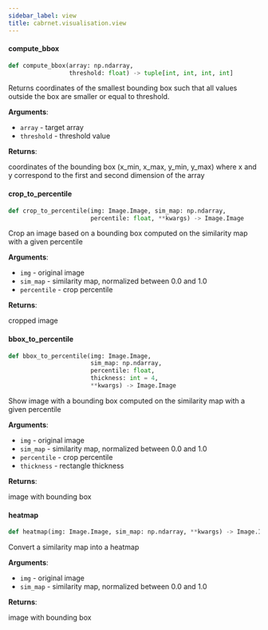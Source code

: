 ```yaml
---
sidebar_label: view
title: cabrnet.visualisation.view
---
```


#### compute\_bbox

```python
def compute_bbox(array: np.ndarray,
                 threshold: float) -> tuple[int, int, int, int]
```

Returns coordinates of the smallest bounding box such that all values outside the box
are smaller or equal to threshold.

**Arguments**:

- `array` - target array
- `threshold` - threshold value
  

**Returns**:

  coordinates of the bounding box (x_min, x_max, y_min, y_max) where x and y correspond to the first and second
  dimension of the array

#### crop\_to\_percentile

```python
def crop_to_percentile(img: Image.Image, sim_map: np.ndarray,
                       percentile: float, **kwargs) -> Image.Image
```

Crop an image based on a bounding box computed on the similarity map with a given percentile

**Arguments**:

- `img` - original image
- `sim_map` - similarity map, normalized between 0.0 and 1.0
- `percentile` - crop percentile
  

**Returns**:

  cropped image

#### bbox\_to\_percentile

```python
def bbox_to_percentile(img: Image.Image,
                       sim_map: np.ndarray,
                       percentile: float,
                       thickness: int = 4,
                       **kwargs) -> Image.Image
```

Show image with a bounding box computed on the similarity map with a given percentile

**Arguments**:

- `img` - original image
- `sim_map` - similarity map, normalized between 0.0 and 1.0
- `percentile` - crop percentile
- `thickness` - rectangle thickness
  

**Returns**:

  image with bounding box

#### heatmap

```python
def heatmap(img: Image.Image, sim_map: np.ndarray, **kwargs) -> Image.Image
```

Convert a similarity map into a heatmap

**Arguments**:

- `img` - original image
- `sim_map` - similarity map, normalized between 0.0 and 1.0
  

**Returns**:

  image with bounding box

